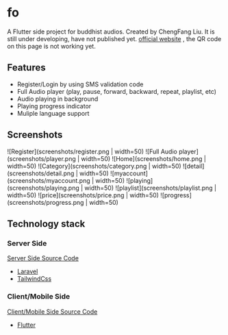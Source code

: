 # fo

A Flutter side project for buddhist audios. Created by ChengFang Liu.
It is still under developing, have not published yet.
[official website](https://app.nowbaby.com) , the QR code on this page is not working yet.

## Features

- Register/Login by using SMS validation code
- Full Audio player (play, pause, forward, backward, repeat, playlist, etc)
- Audio playing in background
- Playing progress indicator
- Muliple language support

## Screenshots

![Register](screenshots/register.png | width=50)
![Full Audio player](screenshots/player.png | width=50)
![Home](screenshots/home.png | width=50)
![Category](screenshots/category.png | width=50)
![detail](screenshots/detail.png | width=50)
![myaccount](screenshots/myaccount.png | width=50)
![playing](screenshots/playing.png | width=50)
![playlist](screenshots/playlist.png | width=50)
![price](screenshots/price.png | width=50)
![progress](screenshots/progress.png | width=50)

## Technology stack

### Server Side

[Server Side Source Code](https://github.com/liucf/fo_server)

- [Laravel](https://laravel.com)
- [TailwindCss](https://tailwindcss.com)

### Client/Mobile Side

[Client/Mobile Side Source Code](https://github.com/liucf/fo_client_fultter)

- [Flutter](https://flutter.dev)
